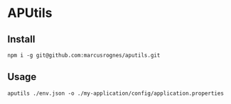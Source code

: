 # APUtils

## Install
`npm i -g git@github.com:marcusrognes/aputils.git`

## Usage

`aputils ./env.json -o ./my-application/config/application.properties`
